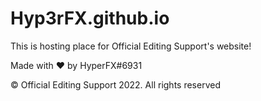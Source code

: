 # Hyp3rFX.github.io
This is hosting place for Official Editing Support's website! 

Made with ♥︎ by HyperFX#6931

© Official Editing Support 2022. All rights reserved
